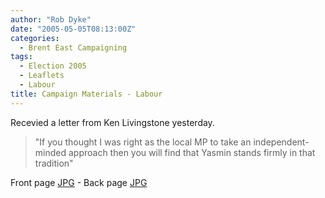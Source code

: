 ```yaml
---
author: "Rob Dyke"
date: "2005-05-05T08:13:00Z"
categories:
  - Brent East Campaigning
tags:
  - Election 2005
  - Leaflets
  - Labour
title: Campaign Materials - Labour
---
```

Recevied a letter from Ken Livingstone yesterday.

> "If you thought I was right as the local MP to take an independent-minded approach then you will find that Yasmin stands firmly in that tradition"

Front page [JPG](http://www.comwifinet.com/becampaign/kenletter1.jpg) - Back page [JPG](http://www.comwifinet.com/becampaign/kenletter2.jpg)
